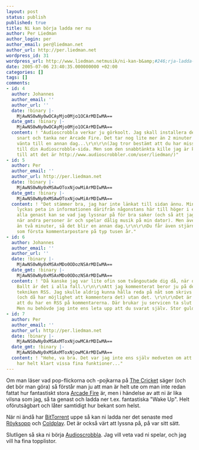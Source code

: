 ```yaml
---
layout: post
status: publish
published: true
title: Ni kan börja ladda ner nu
author: Per Liedman
author_login: per
author_email: per@liedman.net
author_url: http://per.liedman.net
wordpress_id: 31
wordpress_url: http://www.liedman.netmusik/ni-kan-b&amp;#246;rja-ladda-ner-nu/
date: 2005-07-06 23:40:35.000000000 +02:00
categories: []
tags: []
comments:
- id: 4
  author: Johannes
  author_email: ''
  author_url: ''
  date: !binary |-
    MjAwNS0wNy0wOCAyMjo0Mjo1OCArMDIwMA==
  date_gmt: !binary |-
    MjAwNS0wNy0wOCAyMjo0Mjo1OCArMDIwMA==
  content: ! "Audioscrobbla verkar ju görkoolt. Jag skall installera det nån gång
    snart och tanka ner Arcade Fire. Det tar nog lite mer än 2 minuter så jag får
    vänta till en annan dag...\r\n\r\n(Jag tror bestämt att du har missat att länka
    till din Audioscrobble-sida. Men som den snabbtänkta kille jag är kom jag fram
    till att det är http://www.audioscrobbler.com/user/liedman/)"
- id: 5
  author: Per
  author_email: ''
  author_url: http://per.liedman.net
  date: !binary |-
    MjAwNS0wNy0xMSAwOToxNjowMiArMDIwMA==
  date_gmt: !binary |-
    MjAwNS0wNy0xMSAwOToxNjowMiArMDIwMA==
  content: ! "Det stämmer bra, jag har inte länkat till sidan ännu. Min plan är att
    lyckas peta in informationen därifrån någonstans här till höger i epepep, så att
    alla genast kan se vad jag lyssnar på för bra saker (och så att jag kan skämmas
    när andra personer är och spelar dålig musik på min dator). Men även det tog mer
    än två minuter, så det blir en annan dag.\r\n\r\nDu får även stjärna i kanten
    som första kommentarpostare på typ tusen år."
- id: 6
  author: Johannes
  author_email: ''
  author_url: ''
  date: !binary |-
    MjAwNS0wNy0xMSAxMDo0ODozNSArMDIwMA==
  date_gmt: !binary |-
    MjAwNS0wNy0xMSAxMDo0ODozNSArMDIwMA==
  content: ! "Då kanske jag var lite ofin som tvångoutade dig då, när du hade en plan?
    Ballt är det i alla fall.\r\n\r\nAtt jag kommenterat beror ju på den lilla sköna
    tekniken RSS. Jag skulle aldrig kunna hålla reda på nåt som skrivs nuförtiden
    (och då har möjlighet att kommentera det) utan det. \r\n\r\nDet är ju ännu ballare
    att du har en RSS på kommentarerna. Där brukar ju servicen ta slut på andra ställen.
    Men nu behövde jag inte ens leta upp att du svarat själv. Stor guldstjärna!"
- id: 7
  author: Per
  author_email: ''
  author_url: http://per.liedman.net
  date: !binary |-
    MjAwNS0wNy0xMSAxMToxNjowMCArMDIwMA==
  date_gmt: !binary |-
    MjAwNS0wNy0xMSAxMToxNjowMCArMDIwMA==
  content: ! "Hehe, va bra. Det var jag inte ens själv medveten om att jag hade!\r\n\r\nSerendipity
    har helt klart vissa fina funktioner..."
---
```

Om man läser vad pop-flickorna och -pojkarna på <a href="http://www.thecricket.nu/">The Cricket</a> säger (och det bör man göra) så förstår man ju att man är helt ute om man inte redan fattat hur fantastiskt stora <a href="http://www.arcadefire.com/">Arcade Fire</a> är, men i händelse av att ni är lika vilsna som jag, så ta genast och ladda ner t.ex. fantastiska "Wake Up". Helt oförutsägbart och låter samtidigt hur bekant som helst.

När ni ändå har <a href="http://www.bittorrent.com/">BitTorrent</a> uppe så kan ni ladda ner det senaste med <a href="http://www.royksopp.com/">Röyksopp</a> och <a href="http://www.coldplay.com/index.php">Coldplay</a>. Det är också värt att lyssna på, på var sitt sätt.

Slutligen så ska ni börja <a href="http://www.audioscrobbler.com/">Audioscrobbla</a>. Jag vill veta vad ni spelar, och jag vill ha fina topplistor.
